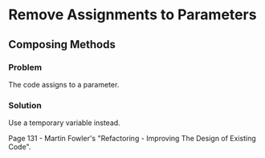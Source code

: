 # Remove Assignments to Parameters

## Composing Methods

### Problem
The code assigns to a parameter.

### Solution
Use a temporary variable instead.

Page 131 - Martin Fowler's "Refactoring - Improving The Design of Existing Code".